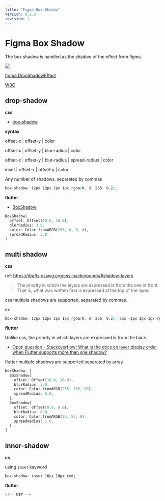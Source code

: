 ```yaml
---
title: "Figma Box Shadow"
version: 0.1.0
revision: 1
---
```


# Figma Box Shadow

The box shadow is handled as the shadow of the effect from figma.

![](https://static.figma.com/uploads/9def6cce093b164306328ee228028155d13d72d0)

[figma DropShadowEffect](https://www.figma.com/plugin-docs/api/Effect/#dropshadoweffect)

[W3C](https://drafts.csswg.org/css-backgrounds/#box-shadow)

## drop-shadow

**css**

- [box-shadow](https://developer.mozilla.org/en-US/docs/Web/CSS/box-shadow)

**syntax**

offset-x | offset-y | color

offset-x | offset-y | blur-radius | color

offset-x | offset-y | blur-radius | spread-radius | color

inset | offset-x | offset-y | color

Any number of shadows, separated by commas

```css
box-shadow: 12px 12px 2px 1px rgba(0, 0, 255, 0.2);
```

**flutter**

- [BoxShadow](https://api.flutter.dev/flutter/painting/BoxShadow-class.html)

```dart
BoxShadow(
  offset: Offset(10.0, 10.0),
  blurRadius: 3.0,
  color: Color.fromARGB(255, 0, 0, 0),
  spreadRadius: 5.0,
)
```

## multi shadow

**css**

ref: https://drafts.csswg.org/css-backgrounds/#shadow-layers

> The priority in which the layers are expressed is from the one in front. That is, what was written first is expressed at the top of the layer.

css multiple shadows are supported, separated by commas.

ex

```css
box-shadow: 12px 12px 2px 1px rgba(0, 0, 255, 0.2), 5px -1px 2px 1px rgb(59, 0, 19);
```

**flutter**

Unlike css, the priority in which layers are expressed is from the back.

- [Open question - Stackoverflow: What is the docs on layer display order when Flutter supports more than one shadow?](https://stackoverflow.com/questions/69913136/what-is-the-docs-on-layer-display-order-when-flutter-supports-more-than-one-shad?noredirect=1#comment123585258_69913136)

flutter multiple shadows are supported separated by array

```dart
boxShadow: [
  BoxShadow(
    offset: Offset(10.0, 10.0),
    blurRadius: 3.0,
    color: Color.fromARGB(255, 103, 90),
    spreadRadius: 5.0,
  ),
  BoxShadow(
    offset: Offset(9.0, 6.0),
    blurRadius: 8.0,
    color: Color.fromARGB(25, 57, 0),
    spreadRadius: 1.0,
  )
]
```

## inner-shadow

**cs**

using `inset` keyword

```css
box-shadow: inset 10px 10px red;
```

**flutter**

```dart
<!-- WIP -->
```
